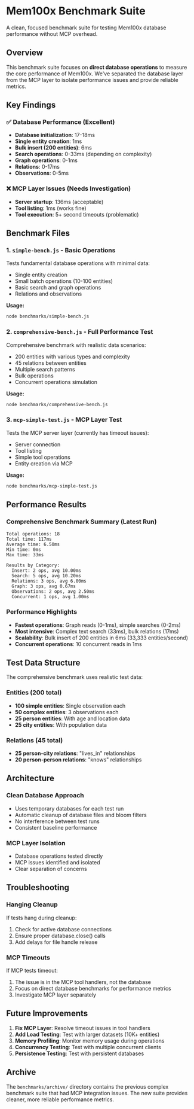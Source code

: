 # Mem100x Benchmark Suite

A clean, focused benchmark suite for testing Mem100x database performance without MCP overhead.

## Overview

This benchmark suite focuses on **direct database operations** to measure the core performance of Mem100x. We've separated the database layer from the MCP layer to isolate performance issues and provide reliable metrics.

## Key Findings

### ✅ Database Performance (Excellent)
- **Database initialization**: 17-18ms
- **Single entity creation**: 1ms
- **Bulk insert (200 entities)**: 6ms
- **Search operations**: 0-33ms (depending on complexity)
- **Graph operations**: 0-1ms
- **Relations**: 0-17ms
- **Observations**: 0-5ms

### ❌ MCP Layer Issues (Needs Investigation)
- **Server startup**: 136ms (acceptable)
- **Tool listing**: 1ms (works fine)
- **Tool execution**: 5+ second timeouts (problematic)

## Benchmark Files

### 1. `simple-bench.js` - Basic Operations
Tests fundamental database operations with minimal data:
- Single entity creation
- Small batch operations (10-100 entities)
- Basic search and graph operations
- Relations and observations

**Usage:**
```bash
node benchmarks/simple-bench.js
```

### 2. `comprehensive-bench.js` - Full Performance Test
Comprehensive benchmark with realistic data scenarios:
- 200 entities with various types and complexity
- 45 relations between entities
- Multiple search patterns
- Bulk operations
- Concurrent operations simulation

**Usage:**
```bash
node benchmarks/comprehensive-bench.js
```

### 3. `mcp-simple-test.js` - MCP Layer Test
Tests the MCP server layer (currently has timeout issues):
- Server connection
- Tool listing
- Simple tool operations
- Entity creation via MCP

**Usage:**
```bash
node benchmarks/mcp-simple-test.js
```

## Performance Results

### Comprehensive Benchmark Summary (Latest Run)
```
Total operations: 18
Total time: 117ms
Average time: 6.50ms
Min time: 0ms
Max time: 33ms

Results by Category:
  Insert: 2 ops, avg 10.00ms
  Search: 5 ops, avg 10.20ms
  Relations: 3 ops, avg 6.00ms
  Graph: 3 ops, avg 0.67ms
  Observations: 2 ops, avg 2.50ms
  Concurrent: 1 ops, avg 1.00ms
```

### Performance Highlights
- **Fastest operations**: Graph reads (0-1ms), simple searches (0-2ms)
- **Most intensive**: Complex text search (33ms), bulk relations (17ms)
- **Scalability**: Bulk insert of 200 entities in 6ms (33,333 entities/second)
- **Concurrent operations**: 10 concurrent reads in 1ms

## Test Data Structure

The comprehensive benchmark uses realistic test data:

### Entities (200 total)
- **100 simple entities**: Single observation each
- **50 complex entities**: 3 observations each
- **25 person entities**: With age and location data
- **25 city entities**: With population data

### Relations (45 total)
- **25 person-city relations**: "lives_in" relationships
- **20 person-person relations**: "knows" relationships

## Architecture

### Clean Database Approach
- Uses temporary databases for each test run
- Automatic cleanup of database files and bloom filters
- No interference between test runs
- Consistent baseline performance

### MCP Layer Isolation
- Database operations tested directly
- MCP issues identified and isolated
- Clear separation of concerns

## Troubleshooting

### Hanging Cleanup
If tests hang during cleanup:
1. Check for active database connections
2. Ensure proper database.close() calls
3. Add delays for file handle release

### MCP Timeouts
If MCP tests timeout:
1. The issue is in the MCP tool handlers, not the database
2. Focus on direct database benchmarks for performance metrics
3. Investigate MCP layer separately

## Future Improvements

1. **Fix MCP Layer**: Resolve timeout issues in tool handlers
2. **Add Load Testing**: Test with larger datasets (10K+ entities)
3. **Memory Profiling**: Monitor memory usage during operations
4. **Concurrency Testing**: Test with multiple concurrent clients
5. **Persistence Testing**: Test with persistent databases

## Archive

The `benchmarks/archive/` directory contains the previous complex benchmark suite that had MCP integration issues. The new suite provides cleaner, more reliable performance metrics.
